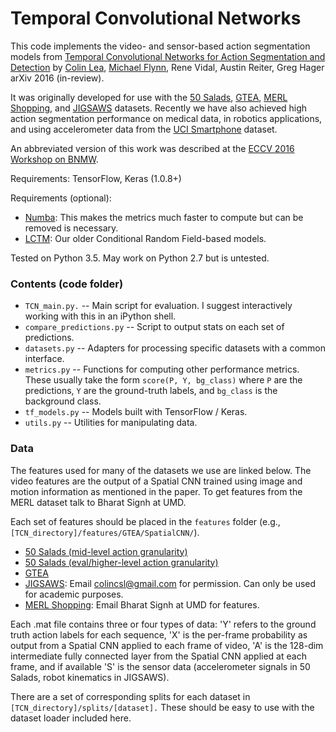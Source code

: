 # Temporal Convolutional Networks

This code implements the video- and sensor-based action segmentation models from [Temporal Convolutional Networks for Action Segmentation and Detection](https://arxiv.org/abs/1611.05267) by
[Colin Lea](http://colinlea.com/), [Michael Flynn](https://zo7.github.io/), Rene Vidal, Austin Reiter, Greg Hager 
arXiv 2016 (in-review). 

It was originally developed for use with the [50 Salads](http://cvip.computing.dundee.ac.uk/datasets/foodpreparation/50salads/), [GTEA](http://ai.stanford.edu/~alireza/GTEA/), [MERL Shopping](http://www.merl.com/demos/merl-shopping-dataset), and [JIGSAWS](http://cirl.lcsr.jhu.edu/research/hmm/datasets/jigsaws_release/) datasets. Recently we have also achieved high action segmentation performance on medical data, in robotics applications, and using accelerometer data from the [UCI Smartphone](https://archive.ics.uci.edu/ml/datasets/Human+Activity+Recognition+Using+Smartphones) dataset.

An abbreviated version of this work was described at the [ECCV 2016  Workshop on BNMW](http://bravenewmotion.github.io/).

Requirements: TensorFlow, Keras (1.0.8+)

Requirements (optional): 
* [Numba](http://numba.pydata.org/): This makes the metrics much faster to compute but can be removed is necessary.
* [LCTM](https://github.com/colincsl/LCTM): Our older Conditional Random Field-based models.

Tested on Python 3.5. May work on Python 2.7 but is untested.


### Contents (code folder)

* `TCN_main.py.` -- Main script for evaluation. I suggest interactively working with this in an iPython shell.
* `compare_predictions.py` -- Script to output stats on each set of predictions.
* `datasets.py` -- Adapters for processing specific datasets with a common interface.
* `metrics.py` -- Functions for computing other performance metrics. These usually take the form `score(P, Y, bg_class)` where `P` are the predictions, `Y` are the ground-truth labels, and `bg_class` is the background class.
* `tf_models.py` -- Models built with TensorFlow / Keras.
* `utils.py` -- Utilities for manipulating data.

### Data

The features used for many of the datasets we use are linked below. The video features are the output of a Spatial CNN trained using image and motion information as mentioned in the paper. To get features from the MERL dataset talk to Bharat Signh at UMD.

Each set of features should be placed in the ``features`` folder (e.g., `[TCN_directory]/features/GTEA/SpatialCNN/`). 

* [50 Salads (mid-level action granularity)](https://drive.google.com/open?id=0B2EDVAtaGbOtUTJpdWxOc0pEaEk)
* [50 Salads (eval/higher-level action granularity)](https://drive.google.com/open?id=0B2EDVAtaGbOtUUFISWNxMjFBQkk)
* [GTEA](https://drive.google.com/open?id=0B2EDVAtaGbOtZWpLZmo0dURHdU0)
* [JIGSAWS](https://cirl.lcsr.jhu.edu/research/hmm/datasets/jigsaws_release/): Email colincsl@gmail.com for permission. Can only be used for academic purposes. 
* [MERL Shopping](http://www.merl.com/demos/merl-shopping-dataset): Email Bharat Signh at UMD for features.

Each .mat file contains three or four types of data: 'Y' refers to the ground truth action labels for each sequence, 'X' is the per-frame probability as output from a Spatial CNN applied to each frame of video, 'A' is the 128-dim intermediate fully connected layer from the Spatial CNN applied at each frame, and if available 'S' is the sensor data (accelerometer signals in 50 Salads, robot kinematics in JIGSAWS). 

There are a set of corresponding splits for each dataset in `[TCN_directory]/splits/[dataset].` These should be easy to use with the dataset loader included here.

